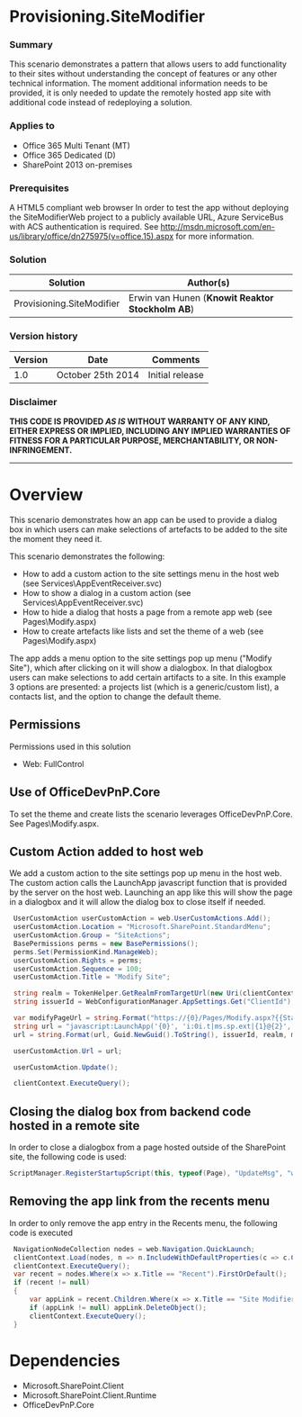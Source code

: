 # Provisioning.SiteModifier #

### Summary ###
This scenario demonstrates a pattern that allows users to add functionality to their sites without understanding the concept of features or any other technical information.
The moment additional information needs to be provided, it is only needed to update the remotely hosted app site with additional code instead of redeploying a solution. 

### Applies to ###
-  Office 365 Multi Tenant (MT)
-  Office 365 Dedicated (D)
-  SharePoint 2013 on-premises

### Prerequisites ###
A HTML5 compliant web browser
In order to test the app without deploying the SiteModifierWeb project to a publicly available URL, Azure ServiceBus with ACS authentication is required. See http://msdn.microsoft.com/en-us/library/office/dn275975(v=office.15).aspx for more information.


### Solution ###
Solution | Author(s)
---------|----------
Provisioning.SiteModifier | Erwin van Hunen (**Knowit Reaktor Stockholm AB**)

### Version history ###
Version  | Date | Comments
---------| -----| --------
1.0  | October 25th 2014 | Initial release

### Disclaimer ###
**THIS CODE IS PROVIDED *AS IS* WITHOUT WARRANTY OF ANY KIND, EITHER EXPRESS OR IMPLIED, INCLUDING ANY IMPLIED WARRANTIES OF FITNESS FOR A PARTICULAR PURPOSE, MERCHANTABILITY, OR NON-INFRINGEMENT.**


----------

# Overview #
This scenario demonstrates how an app can be used to provide a dialog box in which users can make selections of artefacts to be added to the site the moment they need it.

This scenario demonstrates the following:

- How to add a custom action to the site settings menu in the host web (see Services\AppEventReceiver.svc)
- How to show a dialog in a custom action (see Services\AppEventReceiver.svc)
- How to hide a dialog that hosts a page from a remote app web (see Pages\Modify.aspx)
- How to create artefacts like lists and set the theme of a web (see Pages\Modify.aspx)

The app adds a menu option to the site settings pop up menu ("Modify Site"), which after clicking on it will show a dialogbox. In that dialogbox users can make selections to add certain artifacts to a site.
In this example 3 options are presented: a projects list (which is a generic/custom list), a contacts list, and the option to change the default theme.

## Permissions ##
Permissions used in this solution

- Web: 	FullControl  
 
## Use of OfficeDevPnP.Core ##
To set the theme and create lists the scenario leverages OfficeDevPnP.Core. See Pages\Modify.aspx.

## Custom Action added to host web ##
We add a custom action to the site settings pop up menu in the host web. The custom action calls the LaunchApp javascript function that is provided by the server on the host web.
Launching an app like this will show the page in a dialogbox and it will allow the dialog box to close itself if needed.

```C#
 UserCustomAction userCustomAction = web.UserCustomActions.Add();
 userCustomAction.Location = "Microsoft.SharePoint.StandardMenu";
 userCustomAction.Group = "SiteActions";
 BasePermissions perms = new BasePermissions();
 perms.Set(PermissionKind.ManageWeb);
 userCustomAction.Rights = perms;
 userCustomAction.Sequence = 100;
 userCustomAction.Title = "Modify Site";

 string realm = TokenHelper.GetRealmFromTargetUrl(new Uri(clientContext.Url));
 string issuerId = WebConfigurationManager.AppSettings.Get("ClientId");

 var modifyPageUrl = string.Format("https://{0}/Pages/Modify.aspx?{{StandardTokens}}", GetHostUrl());
 string url = "javascript:LaunchApp('{0}', 'i:0i.t|ms.sp.ext|{1}@{2}','{3}',{{width:300,height:200,title:'Modify Site'}});";
 url = string.Format(url, Guid.NewGuid().ToString(), issuerId, realm, modifyPageUrl);

 userCustomAction.Url = url;

 userCustomAction.Update();

 clientContext.ExecuteQuery();
```

## Closing the dialog box from backend code hosted in a remote site ##

In order to close a dialogbox from a page hosted outside of the SharePoint site, the following code is used:

```C#
ScriptManager.RegisterStartupScript(this, typeof(Page), "UpdateMsg", "window.parent.postMessage('CloseCustomActionDialogRefresh', '*');", true);
```

## Removing the app link from the recents menu ##

In order to only remove the app entry in the Recents menu, the following code is executed

```C#
 NavigationNodeCollection nodes = web.Navigation.QuickLaunch;
 clientContext.Load(nodes, n => n.IncludeWithDefaultProperties(c => c.Children));
 clientContext.ExecuteQuery();
 var recent = nodes.Where(x => x.Title == "Recent").FirstOrDefault();
 if (recent != null)
 {
     var appLink = recent.Children.Where(x => x.Title == "Site Modifier").FirstOrDefault();
     if (appLink != null) appLink.DeleteObject();
     clientContext.ExecuteQuery();
 }
```


# Dependencies #
-  Microsoft.SharePoint.Client
-  Microsoft.SharePoint.Client.Runtime
-  OfficeDevPnP.Core



